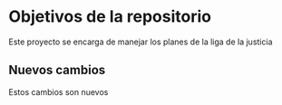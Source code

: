 # Objetivos de la repositorio

Este proyecto se encarga de manejar los planes de la liga de la justicia


## Nuevos cambios

Estos cambios son nuevos

